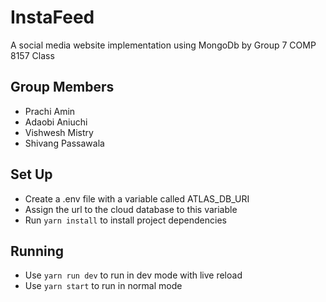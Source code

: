 # InstaFeed
A social media website implementation using MongoDb by Group 7 COMP 8157 Class

## Group Members
- Prachi Amin
- Adaobi Aniuchi
- Vishwesh Mistry
- Shivang Passawala

## Set Up
- Create a .env file with a variable called ATLAS_DB_URI
- Assign the url to the cloud database to this variable
- Run `yarn install` to install project dependencies

## Running
- Use `yarn run dev` to run in dev mode with live reload
- Use `yarn start` to run in normal mode